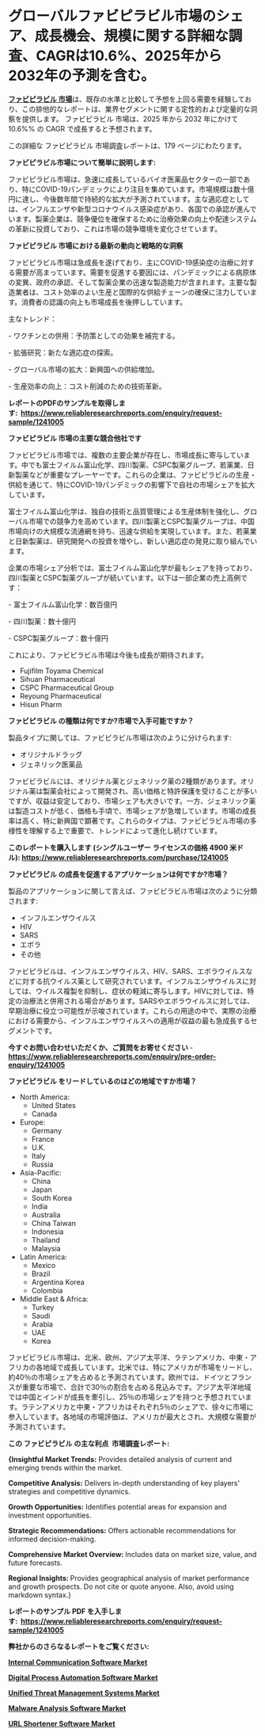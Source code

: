 <p><h1>グローバルファビピラビル市場のシェア、成長機会、規模に関する詳細な調査、CAGRは10.6%、2025年から2032年の予測を含む。</h1></p><p data-sourcepos="1:1-1:157"><strong><a href="https://www.reliableresearchreports.com/favipiravir-r1241005?utm_campaign=107&utm_medium=36&utm_source=Github&utm_content=ia&utm_term=10032025&utm_id=favipiravir">ファビピラビル 市場</a></strong>は、既存の水準と比較して予想を上回る需要を経験しており、この排他的なレポートは、業界セグメントに関する定性的および定量的な洞察を提供します。 ファビピラビル 市場は、2025 年から 2032 年にかけて 10.6%% の CAGR で成長すると予想されます。</p>
<p data-sourcepos="3:1-3:50">この詳細な ファビピラビル 市場調査レポートは、179 ページにわたります。</p>
<p><strong>ファビピラビル市場について簡単に説明します:</strong></p>
<p><p>ファビピラビル市場は、急速に成長しているバイオ医薬品セクターの一部であり、特にCOVID-19パンデミックにより注目を集めています。市場規模は数十億円に達し、今後数年間で持続的な拡大が予測されています。主な適応症としては、インフルエンザや新型コロナウイルス感染症があり、各国での承認が進んでいます。製薬企業は、競争優位を確保するために治療効果の向上や配達システムの革新に投資しており、これは市場の競争環境を変化させています。</p></p>
<p><strong>ファビピラビル 市場における最新の動向と戦略的な洞察</strong></p>
<p><p>ファビピラビル市場は急成長を遂げており、主にCOVID-19感染症の治療に対する需要が高まっています。需要を促進する要因には、パンデミックによる病原体の変異、政府の承認、そして製薬企業の迅速な製造能力が含まれます。主要な製造業者は、コスト効率のよい生産と国際的な供給チェーンの確保に注力しています。消費者の認識の向上も市場成長を後押ししています。</p><p>主なトレンド：</p><p>- ワクチンとの併用：予防策としての効果を補完する。</p><p>- 拡張研究：新たな適応症の探索。</p><p>- グローバル市場の拡大：新興国への供給増加。</p><p>- 生産効率の向上：コスト削減のための技術革新。</p></p>
<p><strong>レポートのPDFのサンプルを取得します</strong><strong>:&nbsp;&nbsp;<a href="https://www.reliableresearchreports.com/enquiry/request-sample/1241005?utm_campaign=107&utm_medium=36&utm_source=Github&utm_content=ia&utm_term=10032025&utm_id=favipiravir">https://www.reliableresearchreports.com/enquiry/request-sample/1241005</a></strong></p>
<p><strong>ファビピラビル 市場の主要な競合他社です</strong></p>
<p><p>ファビピラビル市場では、複数の主要企業が存在し、市場成長に寄与しています。中でも富士フイルム富山化学、四川製薬、CSPC製薬グループ、若薬業、日新製薬などが重要なプレーヤーです。これらの企業は、ファビピラビルの生産・供給を通じて、特にCOVID-19パンデミックの影響下で自社の市場シェアを拡大しています。</p><p>富士フイルム富山化学は、独自の技術と品質管理による生産体制を強化し、グローバル市場での競争力を高めています。四川製薬とCSPC製薬グループは、中国市場向けの大規模な流通網を持ち、迅速な供給を実現しています。また、若薬業と日新製薬は、研究開発への投資を増やし、新しい適応症の発見に取り組んでいます。</p><p>企業の市場シェア分析では、富士フイルム富山化学が最もシェアを持っており、四川製薬とCSPC製薬グループが続いています。以下は一部企業の売上高例です：</p><p>- 富士フイルム富山化学：数百億円</p><p>- 四川製薬：数十億円</p><p>- CSPC製薬グループ：数十億円</p><p>これにより、ファビピラビル市場は今後も成長が期待されます。</p></p>
<p><ul><li>Fujifilm Toyama Chemical</li><li>Sihuan Pharmaceutical</li><li>CSPC Pharmaceutical Group</li><li>Reyoung Pharmaceutical</li><li>Hisun Pharm</li></ul></p>
<p><strong>ファビピラビル の種類は何ですか?市場で入手可能ですか？</strong></p>
<p>製品タイプに関しては、ファビピラビル市場は次のように分けられます:</p>
<p><ul><li>オリジナルドラッグ</li><li>ジェネリック医薬品</li></ul></p>
<p><p>ファビピラビルには、オリジナル薬とジェネリック薬の2種類があります。オリジナル薬は製薬会社によって開発され、高い価格と特許保護を受けることが多いですが、収益は安定しており、市場シェアも大きいです。一方、ジェネリック薬は製造コストが低く、価格も手頃で、市場シェアが急増しています。市場の成長率は高く、特に新興国で顕著です。これらのタイプは、ファビピラビル市場の多様性を理解する上で重要で、トレンドによって進化し続けています。</p></p>
<p><strong>このレポートを購入します (シングルユーザー ライセンスの価格 4900 米ドル):&nbsp;<a href="https://www.reliableresearchreports.com/purchase/1241005?utm_campaign=107&utm_medium=36&utm_source=Github&utm_content=ia&utm_term=10032025&utm_id=favipiravir">https://www.reliableresearchreports.com/purchase/1241005</a></strong></p>
<p><strong>ファビピラビル の成長を促進するアプリケーションは何ですか?市場？</strong></p>
<p>製品のアプリケーションに関して言えば、ファビピラビル市場は次のように分類されます:</p>
<p><ul><li>インフルエンザウイルス</li><li>HIV</li><li>SARS</li><li>エボラ</li><li>その他</li></ul></p>
<p><p>ファビピラビルは、インフルエンザウイルス、HIV、SARS、エボラウイルスなどに対する抗ウイルス薬として研究されています。インフルエンザウイルスに対しては、ウイルス複製を抑制し、症状の軽減に寄与します。HIVに対しては、特定の治療法と併用される場合があります。SARSやエボラウイルスに対しては、早期治療に役立つ可能性が示唆されています。これらの用途の中で、実際の治療における需要から、インフルエンザウイルスへの適用が収益の最も急成長するセグメントです。</p></p>
<p><strong>今すぐお問い合わせいただくか、ご質問をお寄せください</strong><strong>&nbsp;</strong>-<strong><a href="https://www.reliableresearchreports.com/enquiry/pre-order-enquiry/1241005?utm_campaign=107&utm_medium=36&utm_source=Github&utm_content=ia&utm_term=10032025&utm_id=favipiravir">https://www.reliableresearchreports.com/enquiry/pre-order-enquiry/1241005</a></strong></p>
<p><strong>ファビピラビル をリードしているのはどの地域ですか市場？</strong></p>
<p><ul>
    <li>
        North America:
        <ul>
            <li>United States</li>
            <li>Canada</li>
        </ul>
    </li>
    <li>
        Europe:
        <ul>
            <li>Germany</li>
            <li>France</li>
            <li>U.K.</li>
            <li>Italy</li>
            <li>Russia</li>
        </ul>
    </li>
    <li>
        Asia-Pacific:
        <ul>
            <li>China</li>
            <li>Japan</li>
            <li>South Korea</li>
            <li>India</li>
            <li>Australia</li>
            <li>China Taiwan</li>
            <li>Indonesia</li>
            <li>Thailand</li>
            <li>Malaysia</li>
        </ul>
    </li>
    <li>
        Latin America:
        <ul>
            <li>Mexico</li>
            <li>Brazil</li>
            <li>Argentina Korea</li>
            <li>Colombia</li>
        </ul>
    </li>
    <li>
        Middle East & Africa:
        <ul>
            <li>Turkey</li>
            <li>Saudi</li>
            <li>Arabia</li>
            <li>UAE</li>
            <li>Korea</li>
        </ul>
    </li>
    </ul></p>
<p><p>ファビピラビル市場は、北米、欧州、アジア太平洋、ラテンアメリカ、中東・アフリカの各地域で成長しています。北米では、特にアメリカが市場をリードし、約40％の市場シェアを占めると予測されています。欧州では、ドイツとフランスが重要な市場で、合計で30％の割合を占める見込みです。アジア太平洋地域では中国とインドが成長を牽引し、25％の市場シェアを持つと予想されています。ラテンアメリカと中東・アフリカはそれぞれ5％のシェアで、徐々に市場に参入しています。各地域の市場評価は、アメリカが最大とされ、大規模な需要が予測されています。</p></p>
<p><strong>この ファビピラビル の主な利点&nbsp; 市場調査レポート:</strong></p>
<p><strong>{Insightful Market Trends:</strong> Provides detailed analysis of current and emerging trends within the market.</p>
<p><strong>Competitive Analysis:</strong> Delivers in-depth understanding of key players' strategies and competitive dynamics.</p>
<p><strong>Growth Opportunities:</strong> Identifies potential areas for expansion and investment opportunities.</p>
<p><strong>Strategic Recommendations:</strong> Offers actionable recommendations for informed decision-making.</p>
<p><strong>Comprehensive Market Overview: </strong>Includes data on market size, value, and future forecasts.</p>
<p><strong>Regional Insights: </strong>Provides geographical analysis of market performance and growth prospects. Do not cite or quote anyone. Also, avoid using markdown syntax.}</p>
<p><strong>レポートのサンプル PDF を入手します:&nbsp;</strong><strong>&nbsp;<a href="https://www.reliableresearchreports.com/enquiry/request-sample/1241005?utm_campaign=107&utm_medium=36&utm_source=Github&utm_content=ia&utm_term=10032025&utm_id=favipiravir">https://www.reliableresearchreports.com/enquiry/request-sample/1241005</a></strong></p>
<p></p>
<p></p>
<p></p>
<p></p>
<p><strong>弊社からのさらなるレポートをご覧ください:</strong></p>
<p><strong><p><a href="https://github.com/ghaligopezf5/Market-Research-Report-List-1/blob/main/internal-communication-software-market.md?utm_campaign=107&utm_medium=36&utm_source=Github&utm_content=ia&utm_term=10032025&utm_id=favipiravir">Internal Communication Software Market</a></p><p><a href="https://github.com/latzerelfigo48/Market-Research-Report-List-1/blob/main/digital-process-automation-software-market.md?utm_campaign=107&utm_medium=36&utm_source=Github&utm_content=ia&utm_term=10032025&utm_id=favipiravir">Digital Process Automation Software Market</a></p><p><a href="https://github.com/moratronak3q/Market-Research-Report-List-1/blob/main/unified-threat-management-systems-market.md?utm_campaign=107&utm_medium=36&utm_source=Github&utm_content=ia&utm_term=10032025&utm_id=favipiravir">Unified Threat Management Systems Market</a></p><p><a href="https://github.com/reahmmunises/Market-Research-Report-List-1/blob/main/malware-analysis-software-market.md?utm_campaign=107&utm_medium=36&utm_source=Github&utm_content=ia&utm_term=10032025&utm_id=favipiravir">Malware Analysis Software Market</a></p><p><a href="https://github.com/drielvinki/Market-Research-Report-List-1/blob/main/url-shortener-software-market.md?utm_campaign=107&utm_medium=36&utm_source=Github&utm_content=ia&utm_term=10032025&utm_id=favipiravir">URL Shortener Software Market</a></p></strong></p>
